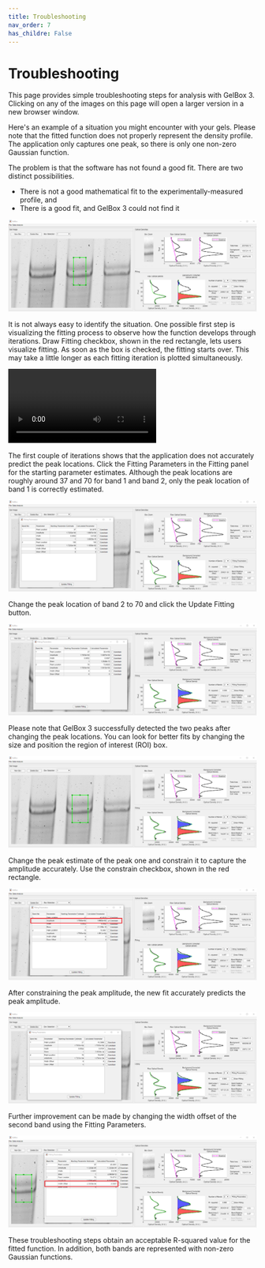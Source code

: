 ```yaml
---
title: Troubleshooting
nav_order: 7
has_childre: False
---
```


# Troubleshooting

This page provides simple troubleshooting steps for analysis with GelBox 3. Clicking on any of the images on this page will open a larger version in a new browser window.

Here's an example of a situation you might encounter with your gels. Please note that the fitted function does not properly represent the density profile. The application only captures one peak, so there is only one non-zero Gaussian function.

The problem is that the software has not found a good fit. There are two distinct possibilities.

+ There is not  a good mathematical fit to the experimentally-measured profile, and
+ There is a good fit, and GelBox 3 could not find it

<a href="media/single_curve.png" target="_blank">![Single curve](media/single_curve.png)</a>

It is not always easy to identify the situation. One possible first step is visualizing the fitting process to observe how the function develops through iterations. Draw Fitting checkbox, shown in the red rectangle, lets users visualize fitting. As soon as the box is checked, the fitting starts over. This may take a little longer as each fitting iteration is plotted simultaneously.

<video src="https://github.com/Campbell-Muscle-Lab/GelBox/assets/98066302/710c836b-d14c-420c-b576-38354203d007" controls="controls" style="max-width: 730px;"></video>

The first couple of iterations shows that the application does not accurately predict the peak locations. Click the Fitting Parameters in the Fitting panel for the starting parameter estimates. Although the peak locations are roughly around 37 and 70 for band 1 and band 2, only the peak location of band 1 is correctly estimated.

<a href="media/change_parameters.png" target="_blank">![Change parameters](media/change_parameters.png)</a>

Change the peak location of band 2 to 70 and click the Update Fitting button.

<a href="media/parameters_changed.png" target="_blank">![Parameters changed](media/parameters_changed.png)</a>

Please note that GelBox 3 successfully detected the two peaks after changing the peak locations. You can look for better fits by changing the size and position the region of interest (ROI) box.

<a href="media/drag_box_down.png" target="_blank">![Drag box down](media/drag_box_down.png)</a>

Change the peak estimate of the peak one and constrain it to capture the amplitude accurately. Use the constrain checkbox, shown in the red rectangle.

<a href="media/constrain_parameter.png" target="_blank">![Drag box down](media/constrain_parameter.png)</a>

After constraining the peak amplitude, the new fit accurately predicts the peak amplitude.

<a href="media/constrained_parameter_new_fit.png" target="_blank">![Drag box down](media/constrained_parameter_new_fit.png)</a>

Further improvement can be made by changing the width offset of the second band using the Fitting Parameters.

<a href="media/final_analysis.png" target="_blank">![final analysis](media/final_analysis.png)</a>

These troubleshooting steps obtain an acceptable R-squared value for the fitted function. In addition, both bands are represented with non-zero Gaussian functions.
